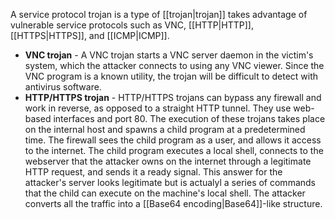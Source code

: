 A service protocol trojan is a type of [[trojan|trojan]] takes advantage of vulnerable service protocols such as VNC, [[HTTP|HTTP]], [[HTTPS|HTTPS]], and [[ICMP|ICMP]].

- **VNC trojan** - A VNC trojan starts a VNC server daemon in the victim's system, which the attacker connects to using any VNC viewer. Since the VNC program is a known utility, the trojan will be difficult to detect with antivirus software.
- **HTTP/HTTPS trojan** - HTTP/HTTPS trojans can bypass any firewall and work in reverse, as opposed to a straight HTTP tunnel. They use web-based interfaces and port 80. The execution of these trojans takes place on the internal host and spawns a child program at a predetermined time. The firewall sees the child program as a user, and allows it access to the internet. The child program executes a local shell, connects to the webserver that the attacker owns on the internet through a legitimate HTTP request, and sends it a ready signal. This answer for the attacker's server looks legitimate but is actualyl a series of commands that the child can execute on the machine's local shell. The attacker converts all the traffic into a [[Base64 encoding|Base64]]-like structure.